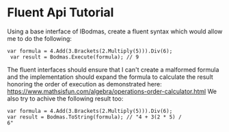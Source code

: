 # Fluent Api Tutorial
Using a base interface of IBodmas, create a fluent syntax which would allow me to do the following:
   
   
  <code>var formula = 4.Add(3.Brackets(2.Multiply(5))).Div(6);</code>
  </br>
  <code> var result = Bodmas.Execute(formula); // 9</code>


The fluent interfaces should ensure that I can't create a malformed formula and the implementation should expand the formula to calculate
the result honoring the order of execution as demonstrated here: https://www.mathsisfun.com/algebra/operations-order-calculator.html
We also try to achive the following result too:

  <code>var formula = 4.Add(3.Brackets(2.Multiply(5))).Div(6);</code>
  </br>
  <code>var result = Bodmas.ToString(formula); // "4 + 3(2 * 5) / 6"</code>

